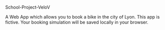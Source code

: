 School-Project-VeloV

A Web App which allows you to book a bike in the city of Lyon.
This app is fictive.
Your booking simulation will be saved locally in your browser.
